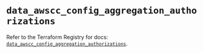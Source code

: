 # `data_awscc_config_aggregation_authorizations`

Refer to the Terraform Registry for docs: [`data_awscc_config_aggregation_authorizations`](https://registry.terraform.io/providers/hashicorp/awscc/0.70.0/docs/data-sources/config_aggregation_authorizations).
